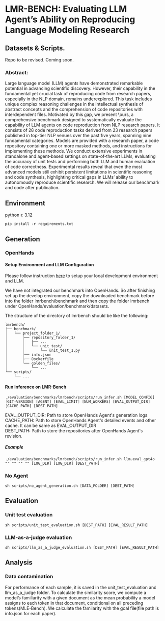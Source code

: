 # LMR-BENCH: Evaluating LLM Agent’s Ability on Reproducing Language Modeling Research


## Datasets & Scripts.
Repo to be revised. Coming soon.

### Abstract: 
 Large language model (LLM) agents have demonstrated remarkable potential in advancing scientific discovery. However, their capability in the fundamental yet crucial task of reproducing code from research papers, especially in the NLP domain, remains underexplored. This task includes unique complex reasoning challenges in the intellectual synthesis of abstract concepts and the comprehension of code repositories with interdependent files. Motivated by this gap, we present \ours, a comprehensive benchmark designed to systematically evaluate the capability of LLM agents on code reproduction from NLP research papers. It consists of 28 code reproduction tasks derived from 23 research papers published in top-tier NLP venues over the past five years, spanning nine fundamental categories. Models are provided with a research paper, a code repository containing one or more masked methods, and instructions for implementing these methods.
We conduct extensive experiments in standalone and agent-based settings on state-of-the-art LLMs, evaluating the accuracy of unit tests and performing both LLM and human evaluation of code correctness.
Experimental results reveal that even the most advanced models still exhibit persistent limitations in scientific reasoning and code synthesis, highlighting critical gaps in LLMs’ ability to autonomously reproduce scientific research. We will release our benchmark and code after publication.


## Environment
python $\geq$ 3.12
```
pip install -r requirements.txt
```

<!-- ## Benchmark access -->
<!-- The benchmark used in our paper can be downloaded in https://drive.google.com/drive/folders/1bkSx0ml4VobEV2bDfcrFdvi51yC5vSfu?usp=drive_link.

The full benchmark will be updated in https://drive.google.com/drive/folders/1bkSx0ml4VobEV2bDfcrFdvi51yC5vSfu?usp=drive_link. -->







## Generation
### OpenHands
#### Setup Environment and LLM Configuration
Please follow instruction [here](https://github.com/All-Hands-AI/OpenHands/blob/main/evaluation/README.md#setup) to setup your local development environment and LLM. 

We have not integrated our benchmark into OpenHands. So after finishing set up the develop environment, copy the downloaded benchmark before into the folder lmrbench/benchmark and then copy the folder lmrbench under OpenHands/evaluation/benchmark/datasets.

The structure of the directory of lmrbench should be like the following:
```text
lmrbench/
├── benchmark/
│   └── project_folder_1/
│       ├── repository_folder_1/
│       │   ├── ...
│       │   └── unit_test/
│       │       └── unit_test_1.py
│       ├── info.json
│       ├── Dockerfile
│       └── golden_files/
│           └── ...
└── scripts/
    └── ...
```

#### Run Inference on LMR-Bench
```
./evaluation/benchmarks/lmrbench/scripts/run_infer.sh [MODEL_CONFIG] [GIT-VERSION] [AGENT] [EVAL_LIMIT] [NUM_WORKERS] [EVAL_OUTPUT_DIR] [CACHE_PATH] [DEST_PATH]
```

EVAL_OUTPUT_DIR: Path to store OpenHands Agent's generation logs  
CACHE_PATH: Path to store OpenHands Agent's detailed events and other cache. It can be same as EVAL_OUTPUT_DIR  
DEST_PATH: Path to store the repositories after OpenHands Agent's revision.  

##### Example
```
./evaluation/benchmarks/lmrbench/scripts/run_infer.sh llm.eval_gpt4o "" "" "" "" [LOG_DIR] [LOG_DIR] [DEST_PATH]
```


<!-- The output_path above only saves logs of the agent. To save repositories revised by OpenHands, we need to revise line 68 and 162 in run_infer.py.
The revised repositories will be saved in the folder written in line 162. -->


### No Agent
```
sh scripts/no_agent_generation.sh [DATA_FOLDER] [DEST_PATH]
```


## Evaluation
### Unit test evaluation
```
sh scripts/unit_test_evaluation.sh [DEST_PATH] [EVAL_RESULT_PATH]
```

<!-- example:
```
sh scripts/base_agent_generation.sh /home/sxy240002/research_agent/NLPBench/benchmark/datasets_final /home/sxy240002/research_agent/NLPBench/outputs/BaseAgent/gpt4o
``` -->

### LLM-as-a-judge evaluation
```
sh scripts/llm_as_a_judge_evaluation.sh [DEST_PATH] [EVAL_RESULT_PATH]
```

<!-- example:
```
sh scripts/llm_as_a_judge_evaluation.sh /home/sxy240002/research_agent/NLPBench/outputs/BaseAgent/gpt4o /home/sxy240002/research_agent/NLPAgentBench/llm_as_a_judge_evaluation_results/BaseAgent/gpt4o
``` -->


## Analysis

### Data contamination
For performance of each sample, it is saved in the unit_test_evaluation and llm_as_a_judge folder.
To calculate the similarity score, we compute a model’s familiarity with a given document as the mean probability a model assigns to each token in that document, conditional on all preceding tokens(MLE-Bench). We calculate the familarity with the goal file(file path is info.json for each paper).
